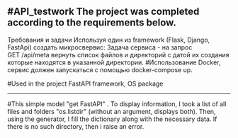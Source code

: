#API_testwork
The project was completed according to the requirements below.
---

Требования и задачи
Используя один из framework (Flask, Django, FastApi) создать микросвервис:
Задача сервиса - на запрос   
GET /api/meta 
вернуть список файлов и директорий с датой их создания которые находятся в указанной директории.
#Использование Docker, сервис должен запускаться с помощью docker-compose up.


#Used in the project 
FastAPI framework, OS package

---
#This simple model "get FastAPI" .
To display information, I took a list of all files and folders "os.listdir" (without an argument, displays both). 
Then, using the generator, I fill the dictionary along with the necessary data.
If there is no such directory, then i raise an error.
